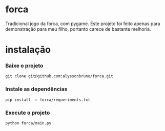 # forca
Tradicional jogo da forca, com pygame. Este projeto foi feito apenas para demonstração para meu filho, portanto carece de bastante melhoria.

# instalação
### Baixe o projeto
```
git clone git@github.com:alyssonbruno/forca.git
```
### Instale as dependências
```
pip install -r forca/requeriments.txt
```
### Execute o projeto
```
python forca/main.py
```
